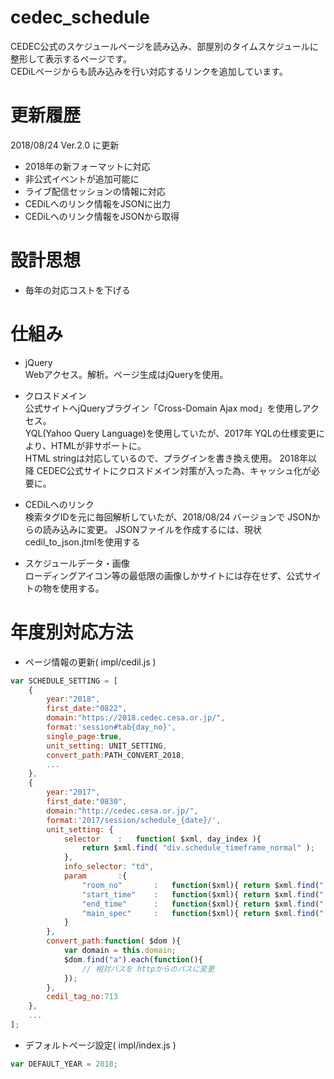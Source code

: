 # cedec_schedule
CEDEC公式のスケジュールページを読み込み、部屋別のタイムスケジュールに整形して表示するページです。  
CEDiLページからも読み込みを行い対応するリンクを追加しています。

# 更新履歴
2018/08/24 Ver.2.0 に更新
* 2018年の新フォーマットに対応
* 非公式イベントが追加可能に
* ライブ配信セッションの情報に対応
* CEDiLへのリンク情報をJSONに出力
* CEDiLへのリンク情報をJSONから取得

# 設計思想
* 毎年の対応コストを下げる

# 仕組み
* jQuery  
Webアクセス。解析。ページ生成はjQueryを使用。

* クロスドメイン  
公式サイトへjQueryプラグイン「Cross-Domain Ajax mod」を使用しアクセス。  
YQL(Yahoo Query Language)を使用していたが、2017年 YQLの仕様変更により、HTMLが非サポートに。  
HTML stringは対応しているので、プラグインを書き換え使用。
2018年以降 CEDEC公式サイトにクロスドメイン対策が入った為、キャッシュ化が必要に。

* CEDiLへのリンク  
検索タグIDを元に毎回解析していたが、2018/08/24 バージョンで JSONからの読み込みに変更。
JSONファイルを作成するには、現状 cedil_to_json.jtmlを使用する

* スケジュールデータ・画像  
ローディングアイコン等の最低限の画像しかサイトには存在せず、公式サイトの物を使用する。  

# 年度別対応方法
* ページ情報の更新( impl/cedil.js )
```javascript
var SCHEDULE_SETTING = [
	{ 
        year:"2018",
        first_date:"0822",
        domain:"https://2018.cedec.cesa.or.jp/",
        format:'session#tab{day_no}',
        single_page:true,
        unit_setting: UNIT_SETTING,
        convert_path:PATH_CONVERT_2018,
        ...
    },
	{
        year:"2017",
        first_date:"0830",
        domain:"http://cedec.cesa.or.jp/",
        format:'2017/session/schedule_{date}/',	
        unit_setting: {
            selector	:	function( $xml, day_index ){
                return $xml.find( "div.schedule_timeframe_normal" );
            },
            info_selector: "td",
            param		:{
                "room_no"		:	function($xml){ return $xml.find(".room_number").text();},
                "start_time"	:	function($xml){ return $xml.find(".ss_time_start").text();},
                "end_time"		:	function($xml){ return $xml.find(".ss_time_end").text();},
                "main_spec"		:	function($xml){ return $xml.find(".ss_ippr_icon + img"); }
            }
        },
        convert_path:function( $dom ){
            var domain = this.domain;
            $dom.find("a").each(function(){
                // 相対パスを httpからのパスに変更
            });	
        },
        cedil_tag_no:713
    },
    ...
];
```
* デフォルトページ設定( impl/index.js )  
```javascript
var DEFAULT_YEAR = 2018;
```
